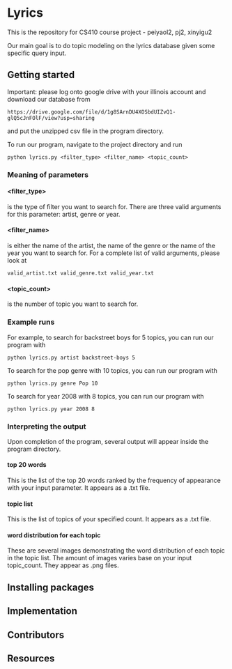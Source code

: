 # Lyrics

This is the repository for CS410 course project - peiyaol2, pj2, xinyigu2

Our main goal is to do topic modeling on the lyrics database given some specific query input.

## Getting started
Important: please log onto google drive with your illinois account and download our database from
```
https://drive.google.com/file/d/1g8SArnDU4XOSbdUIZvQ1-glQ5cJnFOlF/view?usp=sharing
```
and put the unzipped csv file in the program directory.

To run our program, navigate to the project directory and run
```
python lyrics.py <filter_type> <filter_name> <topic_count>
```

### Meaning of parameters
#### <filter_type>
is the type of filter you want to search for. There are three valid arguments for this parameter: artist, genre or year.

#### <filter_name>
is either the name of the artist, the name of the genre or the name of the year you want to search for.
For a complete list of valid arguments, please look at
```
valid_artist.txt valid_genre.txt valid_year.txt
```

#### <topic_count> 
is the number of topic you want to search for.
  
### Example runs
For example, to search for backstreet boys for 5 topics, you can run our program with
```
python lyrics.py artist backstreet-boys 5
```

To search for the pop genre with 10 topics, you can run our program with
```
python lyrics.py genre Pop 10
```

To search for year 2008 with 8 topics, you can run our program with
```
python lyrics.py year 2008 8
```

### Interpreting the output
Upon completion of the program, several output will appear inside the program directory.
#### top 20 words
This is the list of the top 20 words ranked by the frequency of appearance with your input parameter. It appears as a .txt file.
#### topic list
This is the list of topics of your specified count. It appears as a .txt file.
#### word distribution for each topic
These are several images demonstrating the word distribution of each topic in the topic list. The amount of images varies base on your input topic_count. They appear as .png files.

## Installing packages

## Implementation

## Contributors

## Resources
